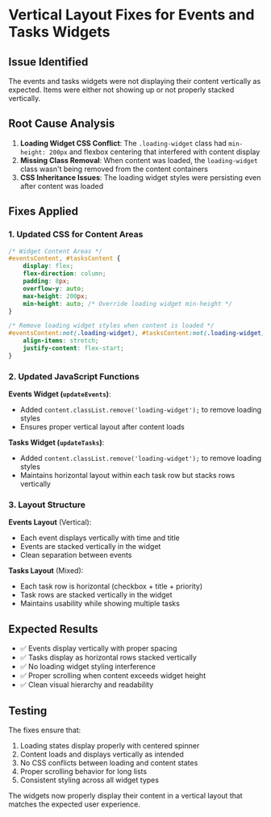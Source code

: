 # Vertical Layout Fixes for Events and Tasks Widgets

## Issue Identified
The events and tasks widgets were not displaying their content vertically as expected. Items were either not showing up or not properly stacked vertically.

## Root Cause Analysis
1. **Loading Widget CSS Conflict**: The `.loading-widget` class had `min-height: 200px` and flexbox centering that interfered with content display
2. **Missing Class Removal**: When content was loaded, the `loading-widget` class wasn't being removed from the content containers
3. **CSS Inheritance Issues**: The loading widget styles were persisting even after content was loaded

## Fixes Applied

### 1. Updated CSS for Content Areas
```css
/* Widget Content Areas */
#eventsContent, #tasksContent {
    display: flex;
    flex-direction: column;
    padding: 8px;
    overflow-y: auto;
    max-height: 200px;
    min-height: auto; /* Override loading widget min-height */
}

/* Remove loading widget styles when content is loaded */
#eventsContent:not(.loading-widget), #tasksContent:not(.loading-widget) {
    align-items: stretch;
    justify-content: flex-start;
}
```

### 2. Updated JavaScript Functions
**Events Widget (`updateEvents`)**:
- Added `content.classList.remove('loading-widget');` to remove loading styles
- Ensures proper vertical layout after content loads

**Tasks Widget (`updateTasks`)**:
- Added `content.classList.remove('loading-widget');` to remove loading styles
- Maintains horizontal layout within each task row but stacks rows vertically

### 3. Layout Structure
**Events Layout** (Vertical):
- Each event displays vertically with time and title
- Events are stacked vertically in the widget
- Clean separation between events

**Tasks Layout** (Mixed):
- Each task row is horizontal (checkbox + title + priority)
- Task rows are stacked vertically in the widget
- Maintains usability while showing multiple tasks

## Expected Results
- ✅ Events display vertically with proper spacing
- ✅ Tasks display as horizontal rows stacked vertically
- ✅ No loading widget styling interference
- ✅ Proper scrolling when content exceeds widget height
- ✅ Clean visual hierarchy and readability

## Testing
The fixes ensure that:
1. Loading states display properly with centered spinner
2. Content loads and displays vertically as intended
3. No CSS conflicts between loading and content states
4. Proper scrolling behavior for long lists
5. Consistent styling across all widget types

The widgets now properly display their content in a vertical layout that matches the expected user experience.

